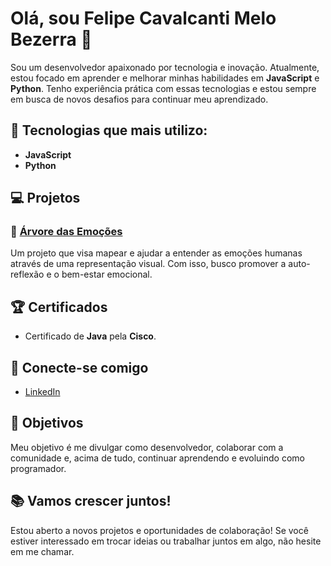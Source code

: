 # Olá, sou Felipe Cavalcanti Melo Bezerra 👋

Sou um desenvolvedor apaixonado por tecnologia e inovação. Atualmente, estou focado em aprender e melhorar minhas habilidades em **JavaScript** e **Python**. Tenho experiência prática com essas tecnologias e estou sempre em busca de novos desafios para continuar meu aprendizado.

## 🚀 Tecnologias que mais utilizo:
- **JavaScript**
- **Python**

## 💻 Projetos
### 🌱 [Árvore das Emoções](https://sites.google.com/d/1zjp_-8mDOdoevKTk1InM1YSxkOawDo9P/p/1PWV49JNI25vsmIrNcshCeHXHsVc-BnRN/edit)  
Um projeto que visa mapear e ajudar a entender as emoções humanas através de uma representação visual. Com isso, busco promover a auto-reflexão e o bem-estar emocional.

## 🏆 Certificados
- Certificado de **Java** pela **Cisco**.

## 📲 Conecte-se comigo
- [LinkedIn](https://www.linkedin.com/in/felipe-cavalcanti-melo-bezerra-14b642339/)

## 🎯 Objetivos
Meu objetivo é me divulgar como desenvolvedor, colaborar com a comunidade e, acima de tudo, continuar aprendendo e evoluindo como programador. 

## 📚 Vamos crescer juntos!
Estou aberto a novos projetos e oportunidades de colaboração! Se você estiver interessado em trocar ideias ou trabalhar juntos em algo, não hesite em me chamar.
